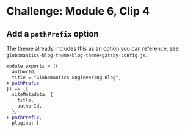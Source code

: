 # Challenge: Module 6, Clip 4

## Add a `pathPrefix` option

The theme already includes this as an option you can reference, see `globomantics-blog-theme\blog-theme\gatsby-config.js`.

```diff
module.exports = ({ 
  authorId, 
  title = "Globomantics Engineering Blog", 
+ pathPrefix 
}) => ({
  siteMetadata: {
    title,
    authorId,
  },
+ pathPrefix,
  plugins: [
```